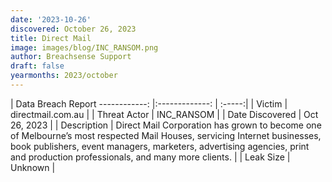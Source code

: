 ```yaml
---
date: '2023-10-26'
discovered: October 26, 2023
title: Direct Mail
image: images/blog/INC_RANSOM.png
author: Breachsense Support
draft: false
yearmonths: 2023/october
---
```



| Data Breach Report
------------:     |:-------------:    | :-----:|
| Victim      | directmail.com.au      | 
| Threat Actor      | INC_RANSOM      | 
| Date Discovered      | Oct 26, 2023      | 
| Description      | Direct Mail Corporation has grown to become one of Melbourne’s most respected Mail Houses, servicing Internet businesses, book publishers, event managers, marketers, advertising agencies, print and production professionals, and many more clients.      | 
| Leak Size      | Unknown      | 

